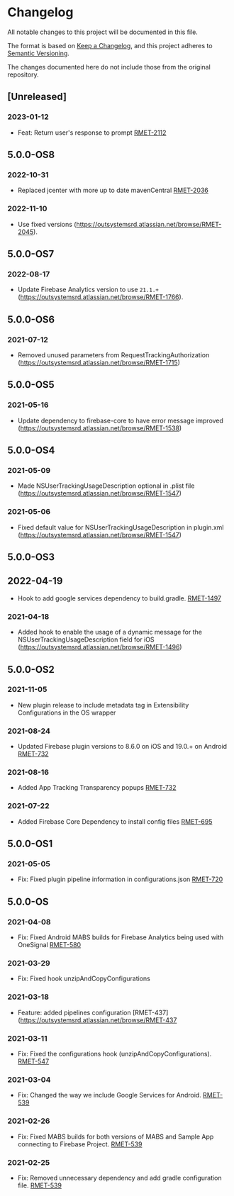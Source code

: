 # Changelog
All notable changes to this project will be documented in this file.

The format is based on [Keep a Changelog](https://keepachangelog.com/en/1.0.0/),
and this project adheres to [Semantic Versioning](https://semver.org/spec/v2.0.0.html).

The changes documented here do not include those from the original repository.

## [Unreleased]

### 2023-01-12
- Feat: Return user's response to prompt [RMET-2112](https://outsystemsrd.atlassian.net/browse/RMET-2112)

## 5.0.0-OS8

### 2022-10-31
- Replaced jcenter with more up to date mavenCentral [RMET-2036](https://outsystemsrd.atlassian.net/browse/RMET-2036)

### 2022-11-10
- Use fixed versions (https://outsystemsrd.atlassian.net/browse/RMET-2045).

## 5.0.0-OS7
### 2022-08-17
- Update Firebase Analytics version to use `21.1.+` (https://outsystemsrd.atlassian.net/browse/RMET-1766).

## 5.0.0-OS6
### 2021-07-12
- Removed unused parameters from RequestTrackingAuthorization (https://outsystemsrd.atlassian.net/browse/RMET-1715)

## 5.0.0-OS5
### 2021-05-16
- Update dependency to firebase-core to have error message improved (https://outsystemsrd.atlassian.net/browse/RMET-1538)

## 5.0.0-OS4
### 2021-05-09
- Made NSUserTrackingUsageDescription optional in .plist file (https://outsystemsrd.atlassian.net/browse/RMET-1547)

### 2021-05-06
- Fixed default value for NSUserTrackingUsageDescription in plugin.xml (https://outsystemsrd.atlassian.net/browse/RMET-1547)

## 5.0.0-OS3
## 2022-04-19
- Hook to add google services dependency to build.gradle. [RMET-1497](https://outsystemsrd.atlassian.net/browse/RMET-1497)

### 2021-04-18
- Added hook to enable the usage of a dynamic message for the NSUserTrackingUsageDescription field for iOS (https://outsystemsrd.atlassian.net/browse/RMET-1496)

## 5.0.0-OS2
### 2021-11-05
- New plugin release to include metadata tag in Extensibility Configurations in the OS wrapper

### 2021-08-24
- Updated Firebase plugin versions to 8.6.0 on iOS and 19.0.+ on Android [RMET-732](https://outsystemsrd.atlassian.net/browse/RMET-732)

### 2021-08-16
- Added App Tracking Transparency popups [RMET-732](https://outsystemsrd.atlassian.net/browse/RMET-732)

### 2021-07-22
- Added Firebase Core Dependency to install config files [RMET-695](https://outsystemsrd.atlassian.net/browse/RMET-695)

## 5.0.0-OS1
### 2021-05-05
- Fix: Fixed plugin pipeline information in configurations.json [RMET-720](https://outsystemsrd.atlassian.net/browse/RMET-720)

## 5.0.0-OS
### 2021-04-08
- Fix: Fixed Android MABS builds for Firebase Analytics being used with OneSignal [RMET-580](https://outsystemsrd.atlassian.net/browse/RMET-580)

### 2021-03-29
- Fix: Fixed hook unzipAndCopyConfigurations

### 2021-03-18
- Feature: added pipelines configuration [RMET-437](https://outsystemsrd.atlassian.net/browse/RMET-437

### 2021-03-11
- Fix: Fixed the configurations hook (unzipAndCopyConfigurations). [RMET-547](https://outsystemsrd.atlassian.net/browse/RMET-547)

### 2021-03-04
- Fix: Changed the way we include Google Services for Android. [RMET-539](https://outsystemsrd.atlassian.net/browse/RMET-539)

### 2021-02-26
- Fix: Fixed MABS builds for both versions of MABS and Sample App connecting to Firebase Project. [RMET-539](https://outsystemsrd.atlassian.net/browse/RMET-539)

### 2021-02-25
- Fix: Removed unnecessary dependency and add gradle configuration file. [RMET-539](https://outsystemsrd.atlassian.net/browse/RMET-539)